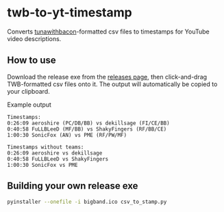 # twb-to-yt-timestamp

Converts [tunawithbacon](http://tunawithbacon.com/)-formatted csv files to timestamps
for YouTube video descriptions.

## How to use

Download the release exe from the 
[releases page](https://github.com/hugh-braico/twb-to-yt-timestamp/releases/), 
then click-and-drag TWB-formatted csv files onto it. The output will automatically be
copied to your clipboard.

Example output

```
Timestamps: 
0:26:09 aeroshire (PC/DB/BB) vs dekillsage (FI/CE/BB) 
0:40:58 FuLLBLeeD (MF/BB) vs ShakyFingers (RF/BB/CE) 
1:00:30 SonicFox (AN) vs PME (RF/PW/MF) 

Timestamps without teams: 
0:26:09 aeroshire vs dekillsage
0:40:58 FuLLBLeeD vs ShakyFingers
1:00:30 SonicFox vs PME
```

## Building your own release exe

```bash
pyinstaller --onefile -i bigband.ico csv_to_stamp.py
```
